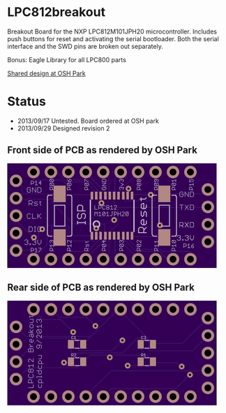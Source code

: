 LPC812breakout
==============

Breakout Board for the NXP LPC812M101JPH20 microcontroller. Includes push buttons for reset and activating the serial bootloader. 
Both the serial interface and the SWD pins are broken out separately.

Bonus: Eagle Library for all LPC800 parts

[Shared design at OSH Park](http://oshpark.com/shared_projects/PyGO9ZEr)

Status
======

 - 2013/09/17 Untested. Board ordered at OSH park
 - 2013/09/29 Designed revision 2
 

## Front side of PCB as rendered by OSH Park
![Front](/top.png)

## Rear side of PCB as rendered by OSH Park
![Back](/bottom.png)
